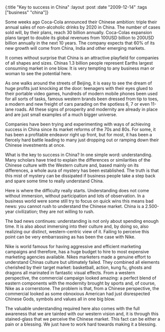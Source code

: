 {:title  "Key to success in China"
 :layout :post
 :date   "2009-12-14"
 :tags   ["business" "china"]}

Some weeks ago Coca-Cola announced their Chinese ambition: triple their 
annual sales of non-alcoholic drinks by 2020 in China. The number of 
cases sold will, by their plans, reach 30 billion annually. Coca-Colas 
expansion plans target to double its global revenues from 100USD billion 
to 200USD billion annually in the next 10 years. The company expects 
that 60% of its new growth will come from China, India and other 
emerging markets.

It comes without surprise that China is an attractive playfield for 
companies of all shapes and sizes. Chinas 1.3 billion people represent 
Earths largest consuming market in one blow.  It is very tempting to any 
business man or woman to see the potential here.

As one walks around the streets of Beijing, it is easy to see the dream 
of huge profits just knocking at the door: teenagers with their eyes 
glued to their portable video games, hundreds of modern mobile phones 
been used for all sorts of tasks, famous western brands been dressed 
from tip to toes, a modern and new freight of cars parading on the 
spotless 6, 7 or even 11-lane roads. All these signs of prosperity and 
modernity are already in place and are just small examples of a much 
bigger universe.

Companies have been trying and experimenting with ways of achieving 
success in China since its market reforms of the 70s and 80s. For some, 
it has been a profitable endeavor right up front, but for most, it has 
been a fiercely hard battle leading to many just dropping out or ramping 
down their Chinese investments at once.

What is the key to success in China? In one simple word: understanding. 
Many scholars have tried to explain the differences or similarities of 
the Chinese culture with the Western culture and, based mainly on its 
differences, a whole aura of mystery has been established. The truth is 
that this mist of mystery can be dissipated if business people take a 
step back and spare some time to really understand China.

Here is where the difficulty really starts. Understanding does not come 
without immersion, without participation and lots of observation. In a 
business world were some still try to focus on quick wins this means bad 
news: you cannot rush to understand the Chinese market. China is a 
2.500-year civilization; they are not willing to rush.

The bad news continues: understanding is not only about spending enough 
time. It is also about immersing into their culture and, by doing so, 
also realizing our distinct, western-centric view of it. Failing to 
perceive this point can be very embarrassing as has been the case with 
Nike. 

Nike is world famous for having aggressive and efficient marketing 
campaigns and therefore, has a huge budget to hire to most expensive 
marketing agencies available. Nikes marketers made a genuine effort to 
understand Chinas culture but ultimately failed. They combined all 
elements cherished by their target market: basketball, action, kung fu, 
ghosts and dragons all marinated in fantastic visual effects. From a 
western perspective, the commercial campaign looked amazing: a perfect 
blend of eastern components with the modernity brought by sports and, of 
course, Nike as a cornerstone. The problem is that, from a Chinese 
perspective, the commercial looked as some obnoxious American had just 
disrespected Chinese Gods, symbols and values  all in one big blow.

The valuable understanding required here also comes with the full 
awareness that we are tainted with our western vision and, it is through 
this stained-glass that we perceive the Chinese market. This fact can be 
either a pain or a blessing. We just have to work hard towards making it 
a blessing.
